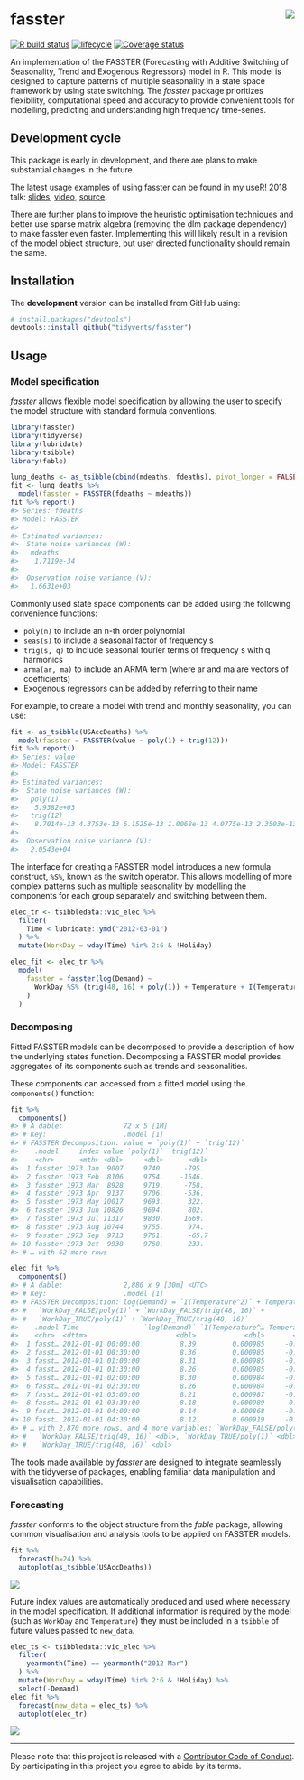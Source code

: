 <!-- README.md is generated from README.Rmd. Please edit that file -->

fasster <img src="man/figure/logo.png" align="right" />
=======================================================

[![R build
status](https://github.com/tidyverts/fasster/workflows/R-CMD-check/badge.svg)](https://github.com/tidyverts/fasster)
[![lifecycle](https://img.shields.io/badge/lifecycle-experimental-orange.svg)](https://www.tidyverse.org/lifecycle/#experimental)
[![Coverage
status](https://codecov.io/gh/tidyverts/fasster/branch/master/graph/badge.svg)](https://codecov.io/github/tidyverts/fasster?branch=master)
<!-- [![CRAN_Status_Badge](http://www.r-pkg.org/badges/version/fasster)](https://cran.r-project.org/package=fasster) -->
<!-- [![Downloads](http://cranlogs.r-pkg.org/badges/fasster?color=brightgreen)](https://cran.r-project.org/package=fasster) -->

An implementation of the FASSTER (Forecasting with Additive Switching of
Seasonality, Trend and Exogenous Regressors) model in R. This model is
designed to capture patterns of multiple seasonality in a state space
framework by using state switching. The *fasster* package prioritizes
flexibility, computational speed and accuracy to provide convenient
tools for modelling, predicting and understanding high frequency
time-series.

Development cycle
-----------------

This package is early in development, and there are plans to make
substantial changes in the future.

The latest usage examples of using fasster can be found in my useR! 2018
talk: [slides](https://slides.mitchelloharawild.com/user2018/#1),
[video](https://www.youtube.com/watch?v=6YlboftSalY),
[source](https://github.com/mitchelloharawild/fasster_user2018).

There are further plans to improve the heuristic optimisation techniques
and better use sparse matrix algebra (removing the dlm package
dependency) to make fasster even faster. Implementing this will likely
result in a revision of the model object structure, but user directed
functionality should remain the same.

Installation
------------

<!-- The **stable** version can be installed from CRAN: -->
<!-- ```{r, eval = FALSE} -->
<!-- install.packages("fasster") -->
<!-- ``` -->
The **development** version can be installed from GitHub using:

``` r
# install.packages("devtools")
devtools::install_github("tidyverts/fasster")
```

Usage
-----

### Model specification

*fasster* allows flexible model specification by allowing the user to
specify the model structure with standard formula conventions.

``` r
library(fasster)
library(tidyverse)
library(lubridate)
library(tsibble)
library(fable)

lung_deaths <- as_tsibble(cbind(mdeaths, fdeaths), pivot_longer = FALSE)
fit <- lung_deaths %>%
  model(fasster = FASSTER(fdeaths ~ mdeaths))
fit %>% report()
#> Series: fdeaths 
#> Model: FASSTER 
#> 
#> Estimated variances:
#>  State noise variances (W):
#>   mdeaths
#>    1.7119e-34
#> 
#>  Observation noise variance (V):
#>   1.6631e+03
```

Commonly used state space components can be added using the following
convenience functions:

-   `poly(n)` to include an n-th order polynomial
-   `seas(s)` to include a seasonal factor of frequency s
-   `trig(s, q)` to include seasonal fourier terms of frequency s with q
    harmonics
-   `arma(ar, ma)` to include an ARMA term (where ar and ma are vectors
    of coefficients)
-   Exogenous regressors can be added by referring to their name

For example, to create a model with trend and monthly seasonality, you
can use:

``` r
fit <- as_tsibble(USAccDeaths) %>% 
  model(fasster = FASSTER(value ~ poly(1) + trig(12)))
fit %>% report()
#> Series: value 
#> Model: FASSTER 
#> 
#> Estimated variances:
#>  State noise variances (W):
#>   poly(1)
#>    5.9382e+03
#>   trig(12)
#>    8.7014e-13 4.3753e-13 6.1525e-13 1.0068e-13 4.0775e-13 2.3503e-13 3.1338e-13 2.2672e-13 2.7455e-13 2.5930e-13 1.0622e-13
#> 
#>  Observation noise variance (V):
#>   2.0543e+04
```

The interface for creating a FASSTER model introduces a new formula
construct, `%S%`, known as the switch operator. This allows modelling of
more complex patterns such as multiple seasonality by modelling the
components for each group separately and switching between them.

``` r
elec_tr <- tsibbledata::vic_elec %>%
  filter(
    Time < lubridate::ymd("2012-03-01")
  ) %>% 
  mutate(WorkDay = wday(Time) %in% 2:6 & !Holiday)

elec_fit <- elec_tr %>%
  model(
    fasster = fasster(log(Demand) ~ 
      WorkDay %S% (trig(48, 16) + poly(1)) + Temperature + I(Temperature^2)
    )
  )
```

### Decomposing

Fitted FASSTER models can be decomposed to provide a description of how
the underlying states function. Decomposing a FASSTER model provides
aggregates of its components such as trends and seasonalities.

These components can accessed from a fitted model using the
`components()` function:

``` r
fit %>% 
  components()
#> # A dable:               72 x 5 [1M]
#> # Key:                   .model [1]
#> # FASSTER Decomposition: value = `poly(1)` + `trig(12)`
#>    .model     index value `poly(1)` `trig(12)`
#>    <chr>      <mth> <dbl>     <dbl>      <dbl>
#>  1 fasster 1973 Jan  9007     9740.     -795. 
#>  2 fasster 1973 Feb  8106     9754.    -1546. 
#>  3 fasster 1973 Mar  8928     9719.     -758. 
#>  4 fasster 1973 Apr  9137     9706.     -536. 
#>  5 fasster 1973 May 10017     9693.      322. 
#>  6 fasster 1973 Jun 10826     9694.      802. 
#>  7 fasster 1973 Jul 11317     9830.     1669. 
#>  8 fasster 1973 Aug 10744     9755.      974. 
#>  9 fasster 1973 Sep  9713     9761.      -65.7
#> 10 fasster 1973 Oct  9938     9768.      233. 
#> # … with 62 more rows
```

``` r
elec_fit %>%
  components()
#> # A dable:               2,880 x 9 [30m] <UTC>
#> # Key:                   .model [1]
#> # FASSTER Decomposition: log(Demand) = `I(Temperature^2)` + Temperature +
#> #   `WorkDay_FALSE/poly(1)` + `WorkDay_FALSE/trig(48, 16)` +
#> #   `WorkDay_TRUE/poly(1)` + `WorkDay_TRUE/trig(48, 16)`
#>    .model Time                `log(Demand)` `I(Temperature^… Temperature
#>    <chr>  <dttm>                      <dbl>            <dbl>       <dbl>
#>  1 fasst… 2012-01-01 00:00:00          8.39         0.000985     -0.0381
#>  2 fasst… 2012-01-01 00:30:00          8.36         0.000985     -0.0381
#>  3 fasst… 2012-01-01 01:00:00          8.31         0.000985     -0.0381
#>  4 fasst… 2012-01-01 01:30:00          8.26         0.000985     -0.0381
#>  5 fasst… 2012-01-01 02:00:00          8.30         0.000984     -0.0381
#>  6 fasst… 2012-01-01 02:30:00          8.26         0.000984     -0.0382
#>  7 fasst… 2012-01-01 03:00:00          8.21         0.000987     -0.0384
#>  8 fasst… 2012-01-01 03:30:00          8.18         0.000989     -0.0389
#>  9 fasst… 2012-01-01 04:00:00          8.14         0.000868     -0.0314
#> 10 fasst… 2012-01-01 04:30:00          8.12         0.000919     -0.0350
#> # … with 2,870 more rows, and 4 more variables: `WorkDay_FALSE/poly(1)` <dbl>,
#> #   `WorkDay_FALSE/trig(48, 16)` <dbl>, `WorkDay_TRUE/poly(1)` <dbl>,
#> #   `WorkDay_TRUE/trig(48, 16)` <dbl>
```

The tools made available by *fasster* are designed to integrate
seamlessly with the tidyverse of packages, enabling familiar data
manipulation and visualisation capabilities.

### Forecasting

*fasster* conforms to the object structure from the *fable* package,
allowing common visualisation and analysis tools to be applied on
FASSTER models.

``` r
fit %>% 
  forecast(h=24) %>%
  autoplot(as_tsibble(USAccDeaths))
```

![](man/figure/forecast-1.png)

Future index values are automatically produced and used where necessary
in the model specification. If additional information is required by the
model (such as `WorkDay` and `Temperature`) they must be included in a
`tsibble` of future values passed to `new_data`.

``` r
elec_ts <- tsibbledata::vic_elec %>%
  filter(
    yearmonth(Time) == yearmonth("2012 Mar")
  ) %>% 
  mutate(WorkDay = wday(Time) %in% 2:6 & !Holiday) %>% 
  select(-Demand)
elec_fit %>% 
  forecast(new_data = elec_ts) %>% 
  autoplot(elec_tr)
```

![](man/figure/complex_fc-1.png)

------------------------------------------------------------------------

Please note that this project is released with a [Contributor Code of
Conduct](.github/CODE_OF_CONDUCT.md). By participating in this project
you agree to abide by its terms.
